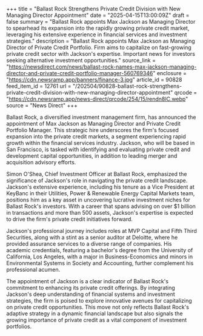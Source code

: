 +++
title = "Ballast Rock Strengthens Private Credit Division with New Managing Director Appointment"
date = "2025-04-15T13:00:09Z"
draft = false
summary = "Ballast Rock appoints Max Jackson as Managing Director to spearhead its expansion into the rapidly growing private credit market, leveraging his extensive experience in financial services and investment strategies."
description = "Ballast Rock appoints Max Jackson as Managing Director of Private Credit Portfolio. Firm aims to capitalize on fast-growing private credit sector with Jackson's expertise. Important news for investors seeking alternative investment opportunities."
source_link = "https://newsdirect.com/news/ballast-rock-names-max-jackson-managing-director-and-private-credit-portfolio-manager-560769346"
enclosure = "https://cdn.newsramp.app/banners/finance-3.jpg"
article_id = 90828
feed_item_id = 12761
url = "/202504/90828-ballast-rock-strengthens-private-credit-division-with-new-managing-director-appointment"
qrcode = "https://cdn.newsramp.app/news-direct/qrcode/254/15/rendn8lC.webp"
source = "News Direct"
+++

<p>Ballast Rock, a diversified investment management firm, has announced the appointment of Max Jackson as Managing Director and Private Credit Portfolio Manager. This strategic hire underscores the firm's focused expansion into the private credit markets, a segment experiencing rapid growth within the financial services industry. Jackson, who will be based in San Francisco, is tasked with identifying and evaluating private credit and development capital opportunities, in addition to leading merger and acquisition advisory efforts.</p><p>Simon O'Shea, Chief Investment Officer at Ballast Rock, emphasized the significance of Jackson's role in navigating the private credit landscape. Jackson's extensive experience, including his tenure as a Vice President at KeyBanc in their Utilities, Power & Renewable Energy Capital Markets team, positions him as a key asset in uncovering lucrative investment niches for Ballast Rock's investors. With a career that spans advising on over $1 billion in transactions and more than 500 assets, Jackson's expertise is expected to drive the firm's private credit initiatives forward.</p><p>Jackson's professional journey includes roles at MVP Capital and Fifth Third Securities, along with a stint as a senior auditor at Deloitte, where he provided assurance services to a diverse range of companies. His academic credentials, featuring a bachelor's degree from the University of California, Los Angeles, with a major in Business-Economics and minors in Environmental Systems in Society and Accounting, further complement his professional acumen.</p><p>The appointment of Jackson is a clear indicator of Ballast Rock's commitment to enhancing its private credit offerings. By integrating Jackson's deep understanding of financial systems and investment strategies, the firm is poised to explore innovative avenues for capitalizing on private credit opportunities. This move not only reflects Ballast Rock's adaptive strategy in a dynamic financial landscape but also signals the growing importance of private credit as a vital component of investment portfolios.</p>